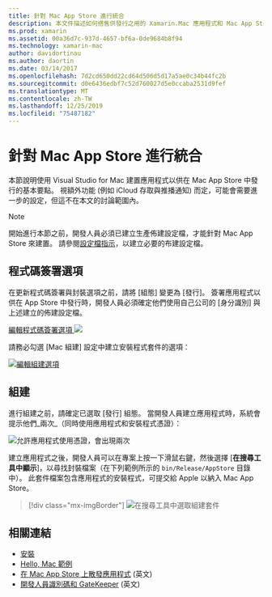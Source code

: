 ```yaml
---
title: 針對 Mac App Store 進行統合
description: 本文件描述如何搭售供發行之用的 Xamarin.Mac 應用程式和 Mac App Store。 並討論程式碼簽署選項及建置。
ms.prod: xamarin
ms.assetid: 00a36d7c-937d-4657-bf6a-0de9684b8f94
ms.technology: xamarin-mac
author: davidortinau
ms.author: daortin
ms.date: 03/14/2017
ms.openlocfilehash: 7d2cd650dd22cd64d506d5d17a5ae0c34b44fc2b
ms.sourcegitcommit: d0e6436edbf7c52d760027d5e0ccaba2531d9fef
ms.translationtype: MT
ms.contentlocale: zh-TW
ms.lasthandoff: 12/25/2019
ms.locfileid: "75487182"
---
```

# <a name="bundling-for-the-mac-app-store"></a>針對 Mac App Store 進行統合

本節說明使用 Visual Studio for Mac 建置應用程式以供在 Mac App Store 中發行的基本要點。 視額外功能 (例如 iCloud 存取與推播通知) 而定，可能會需要進一步的設定，但這不在本文的討論範圍內。

> [!NOTE]
> 開始進行本節之前，開發人員必須已建立生產佈建設定檔，才能針對 Mac App Store 來建置。 請參閱[設定檔指示](profiles.md)，以建立必要的布建設定檔。

## <a name="code-signing-options"></a>程式碼簽署選項

在更新程式碼簽署與封裝選項之前，請將 [組態] 變更為 [發行]。 簽署應用程式以供在 App Store 中發行時，開發人員必須確定他們使用自己公司的 [身分識別] 與上述建立的佈建設定檔。

[編輯程式碼簽署選項 ![](bundling-images/sign.png)](bundling-images/sign-large.png#lightbox)

請務必勾選 [Mac 組建] 設定中建立安裝程式套件的選項：

[![編輯組建選項](bundling-images/build.png "編輯組建選項")](bundling-images/build-large.png#lightbox)

## <a name="build"></a>組建

進行組建之前，請確定已選取 [發行] 組態。 當開發人員建立應用程式時，系統會提示他們_兩次_（同時使用應用程式和安裝程式憑證）：

![允許應用程式使用憑證，會出現兩次](bundling-images/perms02.png)

建立應用程式之後，開發人員可以在專案上按一下滑鼠右鍵，然後選擇 [**在搜尋工具中顯示**]，以尋找封裝檔案（在下列範例所示的 `bin/Release/AppStore` 目錄中）。  此套件檔案包含應用程式的安裝程式，可提交給 Apple 以納入 Mac App Store。

> [!div class="mx-imgBorder"]
> ![在搜尋工具中選取組建套件](bundling-images/path.png)

## <a name="related-links"></a>相關連結

- [安裝](/visualstudio/mac/installation/)
- [Hello, Mac 範例](~/mac/get-started/hello-mac.md)
- [在 Mac App Store 上散發應用程式](https://developer.apple.com/devcenter/mac/checklist/) \(英文\)
- [開發人員識別碼和 GateKeeper](https://developer.apple.com/resources/developer-id/) \(英文\)
